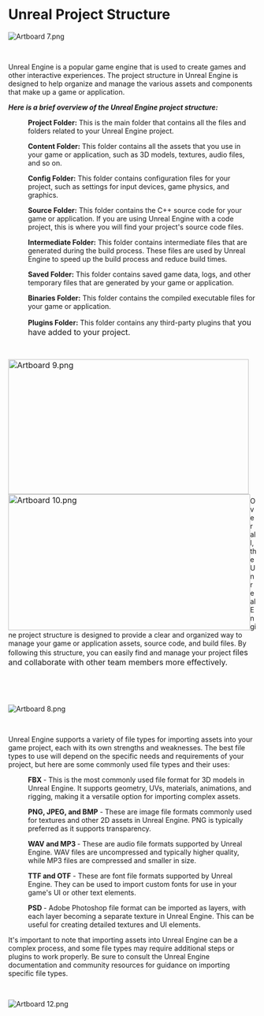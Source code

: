 # Unreal Project Structure

<p><img style="display: block; margin-left: auto; margin-right: auto;" src="https://vertexschool.instructure.com/courses/288/files/17010/preview?verifier=GmoH0wt19GhHGKiktUKT3cn4AzQAnC8BCq20BL3k" alt="Artboard 7.png" data-api-endpoint="https://vertexschool.instructure.com/api/v1/courses/288/files/17010" data-api-returntype="File"></p>
<p>&nbsp;</p>
<div class="flex-1 overflow-hidden">
<div class="react-scroll-to-bottom--css-sxawl-79elbk h-full dark:bg-gray-800">
<div class="react-scroll-to-bottom--css-sxawl-1n7m0yu">
<div class="flex flex-col items-center text-sm dark:bg-gray-800">
<div class="group w-full text-gray-800 dark:text-gray-100 border-b border-black/10 dark:border-gray-900/50 bg-gray-50 dark:bg-[#444654]">
<div class="text-base gap-4 md:gap-6 md:max-w-2xl lg:max-w-2xl xl:max-w-3xl p-4 md:py-6 flex lg:px-0 m-auto">
<div class="relative flex w-[calc(100%-50px)] flex-col gap-1 md:gap-3 lg:w-[calc(100%-115px)]">
<div class="flex flex-grow flex-col gap-3">
<div class="min-h-[20px] flex flex-col items-start gap-4 whitespace-pre-wrap">
<div class="markdown prose w-full break-words dark:prose-invert light" data-read-aloud-multi-block="true">
<p>Unreal Engine is a popular game engine that is used to create games and other interactive experiences. The project structure in Unreal Engine is designed to help organize and manage the various assets and components that make up a game or application.</p>
<p><strong><em>Here is a brief overview of the Unreal Engine project structure:</em></strong></p>
<p style="padding-left: 40px;"><strong>Project Folder:</strong> This is the main folder that contains all the files and folders related to your Unreal Engine project.</p>
<p style="padding-left: 40px;"><strong>Content Folder:</strong> This folder contains all the assets that you use in your game or application, such as 3D models, textures, audio files, and so on.</p>
<p style="padding-left: 40px;"><strong>Config Folder:</strong> This folder contains configuration files for your project, such as settings for input devices, game physics, and graphics.</p>
<p style="padding-left: 40px;"><strong>Source Folder:</strong> This folder contains the C++ source code for your game or application. If you are using Unreal Engine with a code project, this is where you will find your project's source code files.</p>
<p style="padding-left: 40px;"><strong>Intermediate Folder:</strong> This folder contains intermediate files that are generated during the build process. These files are used by Unreal Engine to speed up the build process and reduce build times.</p>
<p style="padding-left: 40px;"><strong>Saved Folder:</strong> This folder contains saved game data, logs, and other temporary files that are generated by your game or application.</p>
<p style="padding-left: 40px;"><strong>Binaries Folder:</strong> This folder contains the compiled executable files for your game or application.</p>
<p style="padding-left: 40px;"><strong>Plugins Folder:</strong> This folder contains any third-party plugins tha<span style="color: var(--ic-brand-font-color-dark); font-family: inherit; font-size: 1rem;">t you have added to your project.</span></p>
<p style="padding-left: 40px;">&nbsp;</p>
<p><img style="color: var(--ic-brand-font-color-dark); font-family: inherit; font-size: 1rem; float: left;" src="https://vertexschool.instructure.com/courses/288/files/17012/preview?verifier=9tiMtkaGfAr3A2GpILaJg4FH8H1rZHnyxDobaiXp" alt="Artboard 9.png" width="488" height="274" data-api-endpoint="https://vertexschool.instructure.com/api/v1/courses/288/files/17012" data-api-returntype="File"><img style="color: var(--ic-brand-font-color-dark); font-family: inherit; font-size: 1rem; float: left;" src="https://vertexschool.instructure.com/courses/288/files/17013/preview?verifier=atFRwGwcYolL5PzS1pM7ENQmtnWz886wnEDQQ579" alt="Artboard 10.png" width="491" height="276" data-api-endpoint="https://vertexschool.instructure.com/api/v1/courses/288/files/17013" data-api-returntype="File"></p>
<p>&nbsp;</p>
<p>&nbsp;</p>
<p>&nbsp;</p>
<p>&nbsp;</p>
<p>&nbsp;</p>
<p>&nbsp;</p>
<p>&nbsp;</p>
<p>&nbsp;</p>
<p>&nbsp;</p>
<p>Overall, the Unreal Engine project structure is designed to provide a clear and organized way to manage your game or application assets, source code, and build files. By following this structure, you can easily find and manage your project f<span style="color: var(--ic-brand-font-color-dark); font-family: inherit; font-size: 1rem;">iles and collaborate with other team members more effectively.</span></p>
</div>
</div>
</div>
</div>
</div>
</div>
</div>
</div>
</div>
</div>
<p>&nbsp;</p>
<p>&nbsp;</p>
<p><img style="display: block; margin-left: auto; margin-right: auto;" src="https://vertexschool.instructure.com/courses/288/files/17011/preview?verifier=1UdOBaZlS99w84wjWKA3IgkxyyfLMSQoCGdb1tn1" alt="Artboard 8.png" data-api-endpoint="https://vertexschool.instructure.com/api/v1/courses/288/files/17011" data-api-returntype="File"></p>
<p>&nbsp;</p>
<p title="">Unreal Engine supports a variety of file types for importing assets into your game project, each with its own strengths and weaknesses. The best file types to use will depend on the specific needs and requirements of your project, but here are some commonly used file types and their uses:</p>
<p style="padding-left: 40px;" title=""><strong>FBX </strong>- This is the most commonly used file format for 3D models in Unreal Engine. It supports geometry, UVs, materials, animations, and rigging, making it a versatile option for importing complex assets.</p>
<p style="padding-left: 40px;"><strong>PNG, JPEG, and BMP</strong> - These are image file formats commonly used for textures and other 2D assets in Unreal Engine. PNG is typically preferred as it supports transparency.</p>
<p style="padding-left: 40px;"><strong>WAV and MP3 </strong>- These are audio file formats supported by Unreal Engine. WAV files are uncompressed and typically higher quality, while MP3 files are compressed and smaller in size.</p>
<p style="padding-left: 40px;"><strong>TTF and OTF</strong> - These are font file formats supported by Unreal Engine. They can be used to import custom fonts for use in your game's UI or other text elements.</p>
<p style="padding-left: 40px;"><strong>PSD </strong>- Adobe Photoshop file format can be imported as layers, with each layer becoming a separate texture in Unreal Engine. This can be useful for creating detailed textures and UI elements.</p>
<p>It's important to note that importing assets into Unreal Engine can be a complex process, and some file types may require additional steps or plugins to work properly. Be sure to consult the Unreal Engine documentation and community resources for guidance on importing specific file types.</p>
<p>&nbsp;</p>
<p><img style="display: block; margin-left: auto; margin-right: auto;" src="https://vertexschool.instructure.com/courses/288/files/17015/preview?verifier=MYpm3BFxQAIzjGcUsjedP5MgdHhJos5Ys885cTw1" alt="Artboard 12.png" data-api-endpoint="https://vertexschool.instructure.com/api/v1/courses/288/files/17015" data-api-returntype="File"></p>
<p>&nbsp;</p>